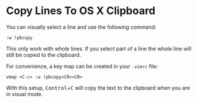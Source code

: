 # Copy Lines To OS X Clipboard

You can visually select a line and use the following command:

```
:w !pbcopy
```

This only work with whole lines. If you select part of a line the whole line will still be copied to the clipboard.

For convenience, a key map can be created in your `.vimrc` file: 

```
vmap <C-c> :w !pbcopy<CR><CR>
```

With this setup, <kbd>Control</kbd>+<kbd>C</kbd> will copy the text to the clipboard when you are in visual mode.

